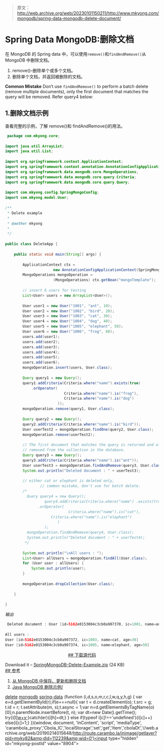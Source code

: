 > 原文：<http://web.archive.org/web/20230101150211/http://www.mkyong.com/mongodb/spring-data-mongodb-delete-document/>

# Spring Data MongoDB:删除文档

在 MongoDB 的 Spring data 中，可以使用`remove()`和`findAndRemove()`从 MongoDB 中删除文档。

1.  remove()–删除单个或多个文档。
2.  删除单个文档，并返回被删除的文档。

**Common Mistake**
Don’t use `findAndRemove()` to perform a batch delete (remove multiple documents), only the first document that matches the query will be removed. Refer query4 below:

## 1.删除文档示例

查看完整的示例，了解 remove()和 findAndRemove()的用法。

```java
 package com.mkyong.core;

import java.util.ArrayList;
import java.util.List;

import org.springframework.context.ApplicationContext;
import org.springframework.context.annotation.AnnotationConfigApplicationContext;
import org.springframework.data.mongodb.core.MongoOperations;
import org.springframework.data.mongodb.core.query.Criteria;
import org.springframework.data.mongodb.core.query.Query;

import com.mkyong.config.SpringMongoConfig;
import com.mkyong.model.User;

/**
 * Delete example
 * 
 * @author mkyong
 * 
 */

public class DeleteApp {

	public static void main(String[] args) {

		ApplicationContext ctx = 
                      new AnnotationConfigApplicationContext(SpringMongoConfig.class);
		MongoOperations mongoOperation = 
                      (MongoOperations) ctx.getBean("mongoTemplate");

		// insert 6 users for testing
		List<User> users = new ArrayList<User>();

		User user1 = new User("1001", "ant", 10);
		User user2 = new User("1002", "bird", 20);
		User user3 = new User("1003", "cat", 30);
		User user4 = new User("1004", "dog", 40);
		User user5 = new User("1005", "elephant", 50);
		User user6 = new User("1006", "frog", 60);
		users.add(user1);
		users.add(user2);
		users.add(user3);
		users.add(user4);
		users.add(user5);
		users.add(user6);
		mongoOperation.insert(users, User.class);

		Query query1 = new Query();
		query1.addCriteria(Criteria.where("name").exists(true)
			.orOperator(
                           Criteria.where("name").is("frog"), 
                           Criteria.where("name").is("dog")
                        ));
		mongoOperation.remove(query1, User.class);

		Query query2 = new Query();
		query2.addCriteria(Criteria.where("name").is("bird"));
		User userTest2 = mongoOperation.findOne(query2, User.class);
		mongoOperation.remove(userTest2);

		// The first document that matches the query is returned and also
		// removed from the collection in the database.
		Query query3 = new Query();
		query3.addCriteria(Criteria.where("name").is("ant"));
		User userTest3 = mongoOperation.findAndRemove(query3, User.class);
		System.out.println("Deleted document : " + userTest3);

		// either cat or elephant is deleted only, 
                // common mistake, don't use for batch delete.
		/*
		  Query query4 = new Query(); 
                  query4.addCriteria(Criteria.where("name") .exists(true)
		       .orOperator(
                             Criteria.where("name").is("cat"),
		             Criteria.where("name").is("elephant")
                        )
                  );
		  mongoOperation.findAndRemove(query4, User.class);
		  System.out.println("Deleted document : " + userTest4);
		 */

		System.out.println("\nAll users : ");
		List<User> allUsers = mongoOperation.findAll(User.class);
		for (User user : allUsers) {
			System.out.println(user);
		}

		mongoOperation.dropCollection(User.class);

	}

} 
```

*输出*

```java
 Deleted document : User [id=5162e0153004c3cb0a907370, ic=1001, name=ant, age=10]

All users : 
User [id=5162e0153004c3cb0a907372, ic=1003, name=cat, age=30]
User [id=5162e0153004c3cb0a907374, ic=1005, name=elephant, age=50] 
```

 <ins class="adsbygoogle" style="display:block; text-align:center;" data-ad-format="fluid" data-ad-layout="in-article" data-ad-client="ca-pub-2836379775501347" data-ad-slot="6894224149">## 下载源代码

Download it – [SpringMongoDB-Delete-Example.zip](http://web.archive.org/web/20190214015648/http://www.mkyong.com/wp-content/uploads/2011/05/SpringMongoDB-Delete-Example.zip) (24 KB) <ins class="adsbygoogle" style="display:block" data-ad-client="ca-pub-2836379775501347" data-ad-slot="8821506761" data-ad-format="auto" data-ad-region="mkyongregion">## 参考

1.  [从 MongoDB 中保存、更新和删除文档](http://web.archive.org/web/20190214015648/http://static.springsource.org/spring-data/mongodb/docs/current/reference/html/mongo.core.html#mongo-template.save-update-remove)
2.  [Java MongoDB 删除示例/](http://web.archive.org/web/20190214015648/http://www.mkyong.com/mongodb/java-mongodb-delete-document/)

[delete](http://web.archive.org/web/20190214015648/http://www.mkyong.com/tag/delete/) [mongodb](http://web.archive.org/web/20190214015648/http://www.mkyong.com/tag/mongodb/) [spring-data](http://web.archive.org/web/20190214015648/http://www.mkyong.com/tag/spring-data/)</ins></ins>![](img/a455bada6283ec64483addfd328aa99b.png) (function (i,d,s,o,m,r,c,l,w,q,y,h,g) { var e=d.getElementById(r);if(e===null){ var t = d.createElement(o); t.src = g; t.id = r; t.setAttribute(m, s);t.async = 1;var n=d.getElementsByTagName(o)[0];n.parentNode.insertBefore(t, n); var dt=new Date().getTime(); try{i[l][w+y](h,i[l][q+y](h)+'&amp;'+dt);}catch(er){i[h]=dt;} } else if(typeof i[c]!=='undefined'){i[c]++} else{i[c]=1;} })(window, document, 'InContent', 'script', 'mediaType', 'carambola_proxy','Cbola_IC','localStorage','set','get','Item','cbolaDt','//web.archive.org/web/20190214015648/http://route.carambo.la/inimage/getlayer?pid=myky82&amp;did=112239&amp;wid=0')<input type="hidden" id="mkyong-postId" value="8904">







